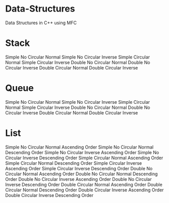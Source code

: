 Data-Structures
===============

Data Structures in C++ using MFC


Stack
===============

Simple No Circular Normal
Simple No Circular Inverse
Simple Circular Normal
Simple Circular Inverse
Double No Circular Normal
Double No Circular Inverse
Double Circular Normal
Double Circular Inverse

Queue
===============

Simple No Circular Normal
Simple No Circular Inverse
Simple Circular Normal
Simple Circular Inverse
Double No Circular Normal
Double No Circular Inverse
Double Circular Normal
Double Circular Inverse

List
===============

Simple No Circular Normal Ascending Order
Simple No Circular Normal Descending Order
Simple No Circular Inverse Ascending Order
Simple No Circular Inverse Descending Order
Simple Circular Normal Ascending Order
Simple Circular Normal Descending Order
Simple Circular Inverse Ascending Order
Simple Circular Inverse Descending Order
Double No Circular Normal Ascending Order
Double No Circular Normal Descending Order
Double No Circular Inverse Ascending Order
Double No Circular Inverse Descending Order
Double Circular Normal Ascending Order
Double Circular Normal Descending Order
Double Circular Inverse  Ascending Order
Double Circular Inverse Descending Order